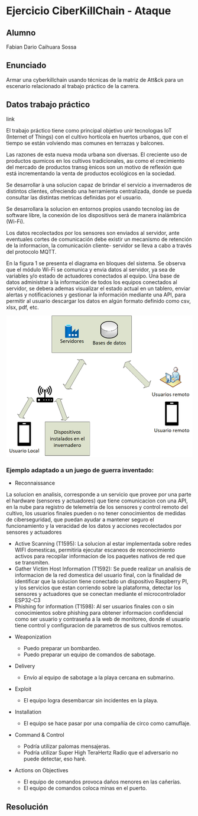# Ejercicio CiberKillChain - Ataque



## Alumno

Fabian Dario Caihuara Sossa

## Enunciado

Armar una cyberkillchain usando técnicas de la matriz de Att&ck para un escenario relacionado al trabajo práctico de la carrera.

## Datos trabajo práctico

link

El trabajo práctico tiene como principal objetivo unir tecnologıas IoT (Internet of Things) con
el cultivo hortícola en huertos urbanos, que con el tiempo se están volviendo mas comunes en
terrazas y balcones.

Las razones de esta nueva moda urbana son diversas. El creciente uso de productos quımicos
en los cultivos tradicionales, ası como el crecimiento del mercado de productos transg ́enicos son
un motivo de reflexión que está incrementando la venta de productos ecológicos en la sociedad.

Se desarrollar ́a una solucion capaz de brindar el servicio a invernaderos de distintos clientes,
ofreciendo una herramienta centralizada, donde se pueda consultar las distintas metricas
definidas por el usuario.

Se desarrollara la solucion en entornos propios usando tecnolog ́ıas de software libre, la conexión
de los dispositivos será de manera inalámbrica (Wi-Fi).

Los datos recolectados por los sensores son enviados al servidor, ante eventuales cortes de
comunicación debe existir un mecanismo de retención de la informacion, la comunicación cliente-
servidor se lleva a cabo a través del protocolo MQTT.

En la figura 1 se presenta el diagrama en bloques del sistema. Se observa que el módulo
Wi-Fi se comunica y envia datos al servidor, ya sea de variables y/o estado de actuadores
conectados al equipo. Una base de datos administrar ́a la información de todos los equipos
conectados al servidor, se debera ademas visualizar el estado actual en un tablero, enviar alertas
y notificaciones y gestionar la información mediante una API, para permitir al usuario descargar
los datos en algún formato definido como csv, xlsx, pdf, etc.

![](Diagrama_bloques.png)


### Ejemplo adaptado a un juego de guerra inventado:

* Reconnaissance

La solucion en analisis, corresponde a un servicio que provee por una parte el hardware (sensores y actuadores) que tiene comunicacion con una API, 
en la nube para registro de telemetria de los sensores y control remoto del cultivo, los usuarios finales pueden o no tener conocimientos de medidas
de ciberseguridad, que puedan ayudar a mantener seguro el funcionamiento y la veracidad de los datos y acciones recolectados por sensores y actuadores

  - Active Scanning (T1595): La solucion al estar implementada sobre redes WIFI domesticas, permitiria ejecutar escaneos de reconocimiento activos para recopilar informacion de los paquetes nativos de red que se transmiten. 
  - Gather Victim Host Information (T1592): Se puede realizar un analisis de informacion de la red domestica del usuario final, con la finalidad de identificar que la solucion tiene conectado un dispositivo Raspberry PI, y los servicios que estan corriendo sobre la plataforma, detectar los sensores y actuadores que se conectan mediante el microcontrolador ESP32-C3
  - Phishing for information (T1598): Al ser usuarios finales con o sin conocimientos sobre phishing para obtener informacion confidencial como ser usuario y contraseña a la web de monitoreo, donde el usuario tiene control y configuracion de parametros de sus cultivos remotos.

* Weaponization
  - Puedo preparar un bombardeo.
  - Puedo preparar un equipo de comandos de sabotage.
  
* Delivery
  - Envío al equipo de sabotage a la playa cercana en submarino.
  
* Exploit
  - El equipo logra desembarcar sin incidentes en la playa.
  
* Installation  
  - El equipo se hace pasar por una compañia de circo como camuflaje.

* Command & Control
  - Podría utilizar palomas mensajeras.
  - Podría utilizar Super High TeraHertz Radio que el adversario no puede detectar, eso haré.
  
* Actions on Objectives
  - El equipo de comandos provoca daños menores en las cañerías.
  - El equipo de comandos coloca minas en el puerto.
  



## Resolución


  

